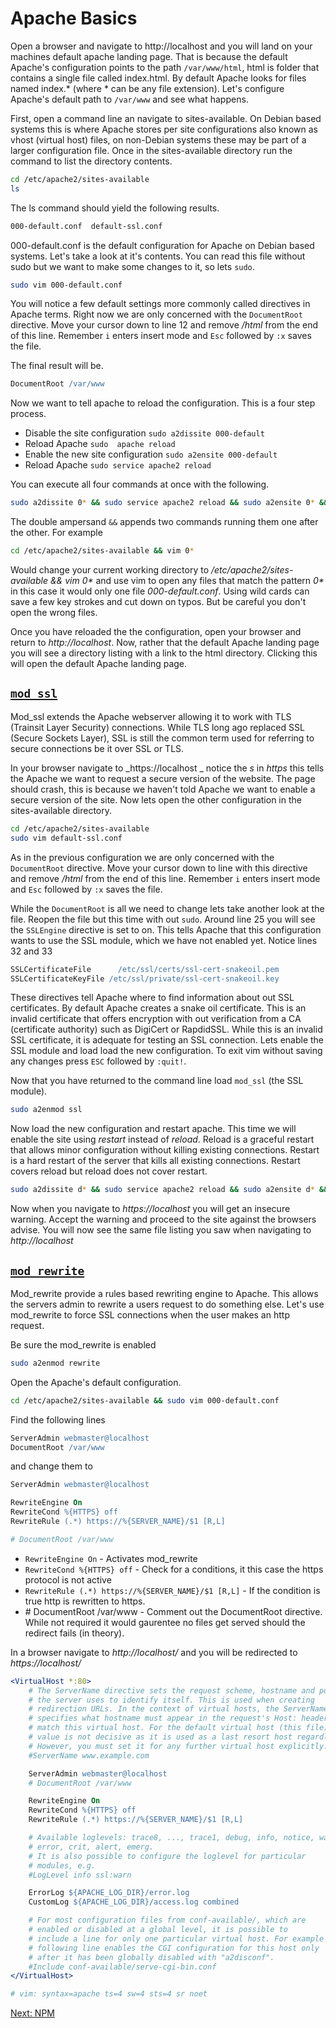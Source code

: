 # Apache Basics


Open a browser and navigate to http://localhost and you will land on your machines default apache landing page. That is because the default Apache's configuration points to the path ```/var/www/html```, html is folder that contains a single file called index.html. By default Apache looks for files named index.\* (where \* can be any file extension). Let's configure Apache's default path to ```/var/www``` and see what happens.

First, open a command line an navigate to sites-available. On Debian based systems this is where Apache stores per site configurations also known as vhost (virtual host) files, on non-Debian systems these may be part of a larger configuration file. Once in the sites-available directory run the command to list the directory contents. 

```sh
cd /etc/apache2/sites-available
ls
```

The ls command should yield the following results.

```sh
000-default.conf  default-ssl.conf
```

000-default.conf is the default configuration for Apache on Debian based systems. Let's take a look at it's contents. You can read this file without sudo but we want to make some changes to it, so lets ```sudo```.

```sh
sudo vim 000-default.conf
```

You will notice a few default settings more commonly called directives in Apache terms. Right now we are only concerned with the ```DocumentRoot``` directive.   Move your cursor down to line 12 and remove _/html_ from the end of this line. Remember ```i``` enters insert mode and ```Esc``` followed by ```:x``` saves the file.

The final result will be.
```apache
DocumentRoot /var/www
```

Now we want to tell apache to reload the configuration. This is a four step process.
* Disable the site configuration ```sudo a2dissite 000-default```
* Reload Apache ```sudo  apache reload```
* Enable the new site configuration ```sudo a2ensite 000-default```
* Reload Apache ```sudo service apache2 reload```

You can execute all four commands at once with the following.
```sh
sudo a2dissite 0* && sudo service apache2 reload && sudo a2ensite 0* && sudo service apache2 reload
```

The double ampersand ```&&``` appends two commands running them one after the other. For example

```sh
cd /etc/apache2/sites-available && vim 0*
```

Would change your current working directory to _/etc/apache2/sites-available && vim 0*_ and use vim to open any files that match the pattern _0*_ in this case it would only one file _000-default.conf_. Using wild cards can save a few key strokes and cut down on typos. But be careful you don't open the wrong files.

Once you have reloaded the the configuration, open your browser and return to *http://localhost*. Now, rather that the default Apache landing page you will see a directory listing with a link to the html directory. Clicking this will open the default Apache landing page.

## [```mod_ssl```](http://httpd.apache.org/docs/current/mod/mod_ssl.html)

Mod_ssl extends the Apache webserver allowing it to work with TLS (Trainsit Layer Security) connections. While TLS long ago replaced SSL (Secure Sockets Layer), SSL is still the common term used for referring to secure connections be it over SSL or TLS.

In your browser navigate to _https://localhost _ notice the _s_ in _https_ this tells the Apache we want to request a secure version of the website. The page should crash, this is because we haven't told Apache we want to enable a secure version of the site. Now lets open the other configuration in the sites-available directory.

```sh
cd /etc/apache2/sites-available
sudo vim default-ssl.conf
```

As in the  previous configuration we are only concerned with the ```DocumentRoot``` directive. Move your cursor down to line with this directive and remove _/html_ from the end of this line. Remember ```i``` enters insert mode and ```Esc``` followed by ```:x``` saves the file.

 While the ```DocumentRoot``` is all we need to change lets take another look at the file. Reopen the file but this time with out ```sudo```. Around line 25 you will see the ```SSLEngine``` directive is set to on. This tells Apache that this configuration wants to use the SSL module, which we have not enabled yet.
Notice lines 32 and 33

```apache
SSLCertificateFile      /etc/ssl/certs/ssl-cert-snakeoil.pem
SSLCertificateKeyFile /etc/ssl/private/ssl-cert-snakeoil.key
```

These directives tell Apache where to find information about out SSL certificates. By default Apache creates a snake oil certificate. This is an invalid certificate that offers encryption with out verification from a CA (certificate authority) such as DigiCert or RapdidSSL. While this is an invalid SSL certificate, it is adequate for testing an SSL connection. Lets enable the SSL module and load load the new configuration. To exit vim without saving any changes press ```ESC``` followed by ```:quit!```.

Now that you have returned to the command line load ```mod_ssl``` (the SSL module).

```sh
sudo a2enmod ssl
```

Now load the new configuration and restart apache. This time we will enable the site using _restart_ instead of _reload_. Reload is a graceful restart that allows minor configuration without killing existing connections. Restart is a hard restart of the server that kills all existing connections. Restart covers reload but reload does not cover restart.

```sh
sudo a2dissite d* && sudo service apache2 reload && sudo a2ensite d* && sudo service apache2 restart
```

Now when you navigate to *https://localhost* you will get an insecure warning. Accept the warning and proceed to the site against the browsers advise. You will now see the same file listing you saw when navigating to *http://localhost*

## [```mod_rewrite```](http://httpd.apache.org/docs/current/mod/mod_rewrite.html)

Mod_rewrite provide a rules based rewriting engine to Apache. This allows the servers admin to rewrite a users request to do something else. Let's use mod_rewrite to force SSL connections when the user makes an http request.

Be sure the mod_rewrite is enabled

```sh
sudo a2enmod rewrite
```

Open the Apache's default configuration.

```sh
cd /etc/apache2/sites-available && sudo vim 000-default.conf
```

Find the following lines

```apache
ServerAdmin webmaster@localhost
DocumentRoot /var/www
```

and change them to

```apache
ServerAdmin webmaster@localhost

RewriteEngine On
RewriteCond %{HTTPS} off
RewriteRule (.*) https://%{SERVER_NAME}/$1 [R,L]

# DocumentRoot /var/www
```
* ```RewriteEngine On``` - Activates mod_rewrite
* ```RewriteCond %{HTTPS} off``` - Check for a conditions, it this case the https protocol is not active
* ```RewriteRule (.*) https://%{SERVER_NAME}/$1 [R,L]``` - If the condition is true http is rewritten to https.
* \# DocumentRoot /var/www - Comment out the DocumentRoot directive. While not required it would gaurentee no files get served should the redirect fails (in theory).


In a browser navigate to *http://localhost/* and you will be redirected to
*https://localhost/*


```apache
<VirtualHost *:80>
	# The ServerName directive sets the request scheme, hostname and port that
	# the server uses to identify itself. This is used when creating
	# redirection URLs. In the context of virtual hosts, the ServerName
	# specifies what hostname must appear in the request's Host: header to
	# match this virtual host. For the default virtual host (this file) this
	# value is not decisive as it is used as a last resort host regardless.
	# However, you must set it for any further virtual host explicitly.
	#ServerName www.example.com

	ServerAdmin webmaster@localhost
	# DocumentRoot /var/www

	RewriteEngine On
	RewriteCond %{HTTPS} off
	RewriteRule (.*) https://%{SERVER_NAME}/$1 [R,L]

	# Available loglevels: trace8, ..., trace1, debug, info, notice, warn,
	# error, crit, alert, emerg.
	# It is also possible to configure the loglevel for particular
	# modules, e.g.
	#LogLevel info ssl:warn

	ErrorLog ${APACHE_LOG_DIR}/error.log
	CustomLog ${APACHE_LOG_DIR}/access.log combined

	# For most configuration files from conf-available/, which are
	# enabled or disabled at a global level, it is possible to
	# include a line for only one particular virtual host. For example the
	# following line enables the CGI configuration for this host only
	# after it has been globally disabled with "a2disconf".
	#Include conf-available/serve-cgi-bin.conf
</VirtualHost>

# vim: syntax=apache ts=4 sw=4 sts=4 sr noet
```


[Next: NPM](07-NPM.md)
